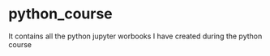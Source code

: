 # python_course
It contains all the python jupyter worbooks I have created during the python course
